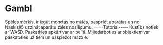 # Gambl
Spēles mērķis, ir iegūt monētas no mātes, paspēlēt aparātus un no Naskis05 uzzināt aparātu zāles noslēpumu.
-----Tutorial-----
Kustība notiek ar WASD.
Paskatīties apkārt var ar pelīti.
Mijiedarboties ar objektiem var paskatoties uz tiem un uzspiežot mazo e.
